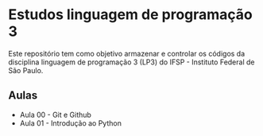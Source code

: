 # Estudos linguagem de programação 3
Este repositório tem como objetivo armazenar e controlar os códigos da disciplina linguagem de programação 3 (LP3) do IFSP - Instituto Federal de São Paulo.

## Aulas
- Aula 00 - Git e Github
- Aula 01 - Introdução ao Python
